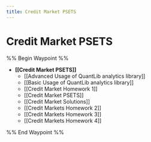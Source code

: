 ```yaml
---
title: Credit Market PSETS
---
```


# Credit Market PSETS

%% Begin Waypoint %%
- **[[Credit Market PSETS]]**
	- [[Advanced Usage of QuantLib analytics library]]
	- [[Basic Usage of QuantLib analytics library]]
	- [[Credit Market Homework 1]]
	- [[Credit Market PSETS]]
	- [[Credit Market Solutions]]
	- [[Credit Markets Homework 2]]
	- [[Credit Markets Homework 3]]
	- [[Credit Markets Homework 4]]

%% End Waypoint %%
